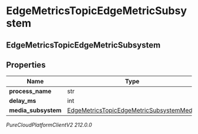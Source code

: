 # EdgeMetricsTopicEdgeMetricSubsystem

## EdgeMetricsTopicEdgeMetricSubsystem

## Properties

|Name | Type | Description | Notes|
|------------ | ------------- | ------------- | -------------|
| **process_name** | str |  | [optional] |
| **delay_ms** | int |  | [optional] |
| **media_subsystem** | [EdgeMetricsTopicEdgeMetricSubsystemMedia](EdgeMetricsTopicEdgeMetricSubsystemMedia) |  | [optional] |



_PureCloudPlatformClientV2 212.0.0_
